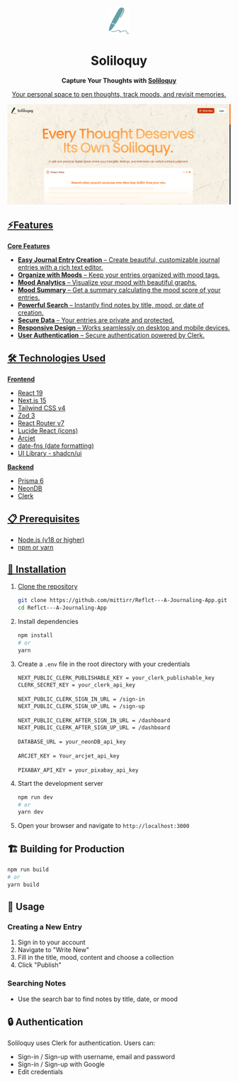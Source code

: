 <div align="center">
  <img alt="Logo" src="public/soliloquy-pen.png" width="50" />
</div>
<h1 align="center">
  Soliloquy
</h1>

<p align="center">
  <strong>Capture Your Thoughts with <a href="https://soliloquyy.vercel.app/" target="_blank">Soliloquy</strong>
</p>

<p align="center">
  Your personal space to pen thoughts, track moods, and revisit memories.
</p>

![Soliloquy Demo](public/demo.png)  

## ⚡Features

**Core Features**

- **Easy Journal Entry Creation** – Create beautiful, customizable journal entries with a rich text editor.  
- **Organize with Moods** – Keep your entries organized with mood tags.  
- **Mood Analytics** – Visualize your mood with beautiful graphs.  
- **Mood Summary** – Get a summary calculating the mood score of your entries.  
- **Powerful Search** – Instantly find notes by title, mood, or date of creation.  
- **Secure Data** – Your entries are private and protected.  
- **Responsive Design** – Works seamlessly on desktop and mobile devices.  
- **User Authentication** – Secure authentication powered by Clerk.  

## 🛠️ Technologies Used

**Frontend**

- React 19  
- Next.js 15  
- Tailwind CSS v4  
- Zod 3  
- React Router v7  
- Lucide React (icons)  
- Arcjet  
- date-fns (date formatting)
- UI Library - shadcn/ui

**Backend**

- Prisma 6  
- NeonDB  
- Clerk

## 📋 Prerequisites

- Node.js (v18 or higher)  
- npm or yarn  


## 🚀 Installation

1. Clone the repository
   ```bash
   git clone https://github.com/mittirr/Reflct---A-Journaling-App.git
   cd Reflct---A-Journaling-App
   ```

2. Install dependencies
   ```bash
   npm install
   # or
   yarn
   ```

3. Create a `.env` file in the root directory with your credentials
   ```
   NEXT_PUBLIC_CLERK_PUBLISHABLE_KEY = your_clerk_publishable_key
   CLERK_SECRET_KEY = your_clerk_api_key

   NEXT_PUBLIC_CLERK_SIGN_IN_URL = /sign-in
   NEXT_PUBLIC_CLERK_SIGN_UP_URL = /sign-up

   NEXT_PUBLIC_CLERK_AFTER_SIGN_IN_URL = /dashboard
   NEXT_PUBLIC_CLERK_AFTER_SIGN_UP_URL = /dashboard

   DATABASE_URL = your_neonDB_api_key

   ARCJET_KEY = Your_arcjet_api_key

   PIXABAY_API_KEY = your_pixabay_api_key
   ```

4. Start the development server
   ```bash
   npm run dev
   # or
   yarn dev
   ```

5. Open your browser and navigate to `http://localhost:3000`

## 🏗️ Building for Production
  ```bash
  npm run build
  # or
  yarn build
  ```

## 📱 Usage

### Creating a New Entry
1. Sign in to your account
2. Navigate to "Write New"
3. Fill in the title, mood, content and choose a collection
5. Click "Publish"

### Searching Notes
- Use the search bar to find notes by title, date, or mood

## 🔒 Authentication

Soliloquy uses Clerk for authentication. Users can:
- Sign-in / Sign-up with username, email and password
- Sign-in / Sign-up with Google
- Edit credentials
